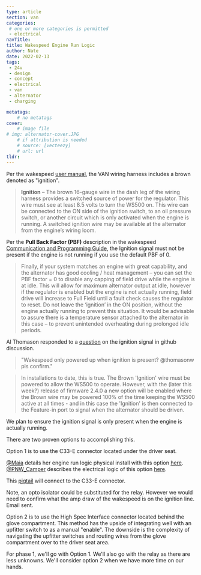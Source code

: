 ```yaml
---
type: article
section: van
categories: 
 # one or more categories is permitted
 - electrical
navTitle: 
title: Wakespeed Engine Run Logic
author: Nate
date: 2022-02-13
tags:
 - 24v
 - design
 - concept
 - electrical
 - van
 - alternator
 - charging

metatags:
	# no metatags
cover: 
	# image file
# img: alternator-cover.JPG
	# if attribution is needed
	# source: [vecteezy]
	# url: url
tldr:
---
```


Per the wakespeed [user manual](http://wakespeed.com/WS500%20Users%20Manual.pdf), the VAN wiring harness includes a brown denoted as "ignition".

>**Ignition** – The brown 16-gauge wire in the dash leg of the wiring harness provides a switched source of power for the regulator. This wire must see at least 8.5 volts to turn the WS500 on. This wire can be connected to the ON side of the ignition switch, to an oil pressure switch, or another circuit which is only activated when the engine is running. A switched ignition wire may be available at the alternator from the engine’s wiring loom. 

Per the **Pull Back Factor (PBF)** description in the wakespeed [Communication and Programming Guide](http://wakespeed.com/Wakespeed%20%20Communications%20and%20Configuration%20Guide%20v2.4.3.pdf), the Ignition signal must not be present if the engine is not running if you use the default PBF of 0.

>Finally, if your system matches an engine with great capability, and the alternator has good cooling / heat management – you can set the PBF factor = 0 to disable any capping of field drive while the engine is at idle. This will allow for maximum alternator output at idle, however if the regulator is enabled but the engine is not actually running, field drive will increase to Full Field until a fault check causes the regulator to reset. Do not leave the ‘ignition’ in the ON position, without the engine actually running to prevent this situation. It would be advisable to assure there is a temperature sensor attached to the alternator in this case – to prevent unintended overheating during prolonged idle periods.

Al Thomason responded to a [question](https://github.com/victronenergy/venus/issues/779#issuecomment-773444558) on the ignition signal in github discussion.

>"Wakespeed only powered up when ignition is present? @thomasonw pls confirm."

>In installations to date, this is true. The Brown 'Ignition' wire must be powered to allow the WS500 to operate. However, with the (later this week?) release of firmware 2.4.0 a new option will be enabled where the Brown wire may be powered 100% of the time keeping the WS500 active at all times - and in this case the 'Ignition' is then connected to the Feature-in port to signal when the alternator should be driven.

We plan to ensure the ignition signal is only present when the engine is actually running.

There are two proven options to accomplishing this.  

Option 1 is to use the C33-E connector located under the driver seat.

[@Maia](https://www.fordtransitusaforum.com/members/maia.106950/) details her engine run logic physical install with this option [here](https://www.fordtransitusaforum.com/threads/tiny-watts-installation-experience-initial-review.87174/post-1140295).  [@PNW_Camper](https://www.fordtransitusaforum.com/members/pnw_camper.105975/) describes the electrical logic of this option [here](https://www.fordtransitusaforum.com/threads/build-thread-miracle-whip.86593/post-1138046).

This [pigtail](https://www.amazon.com/Equivalent-replacement-Pigtail-WPT-1037-1U2Z-14S411-BLB/dp/B07W99QSCD) will connect to the C33-E connector.

Note, an opto isolator could be substituted for the relay.  However we would need to confirm what the amp draw of the wakespeed is on the ignition line. Email sent.

Option 2 is to use the High Spec Interface connector located behind the glove compartment.  This method has the upside of integrating well with an upfitter switch to as a manual "enable".  The downside is the complexity of navigating the upfitter switches and routing wires from the glove compartment over to the driver seat area.

For phase 1, we'll go with Option 1.  We'll also go with the relay as there are less unknowns.  We'll consider option 2 when we have more time on our hands.
